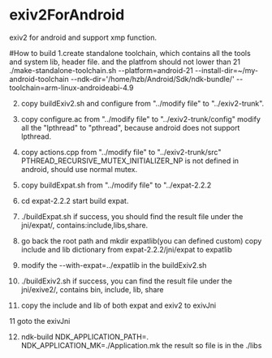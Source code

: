 # exiv2ForAndroid
exiv2 for android and support xmp function.

#How to build
1.create standalone toolchain, which contains all the tools and system lib, header file. and the platfrom should not lower than 21
./make-standalone-toolchain.sh --platform=android-21 --install-dir=~/my-android-toolchain --ndk-dir='/home/hzb/Android/Sdk/ndk-bundle/' --toolchain=arm-linux-androideabi-4.9

2. copy buildExiv2.sh and configure from "../modify file" to "../exiv2-trunk".

2. copy configure.ac from "../modify file" to "../exiv2-trunk/config"
	modify all the "lpthread" to "pthread", because android does not support lpthread.

3. copy actions.cpp from "../modify file" to "../exiv2-trunk/src"
	PTHREAD_RECURSIVE_MUTEX_INITIALIZER_NP is not defined in android, should use normal mutex.

4. copy buildExpat.sh from "../modify file" to "../expat-2.2.2

5. cd expat-2.2.2
	start build expat.
	
	
6. ./buildExpat.sh
	if success, you should find the result file under the jni/expat/, contains:include,libs,share.
	
7. go back the root path and mkdir expatlib(you can defined custom)
	copy include and lib dictionary from expat-2.2.2/jni/expat to expatlib
	
8. modify the --with-expat=../expatlib in the buildExiv2.sh

9. ./buildExiv2.sh
	if success, you can find the result file under the jni/exive2/, contains bin, include, lib, share

10. copy the include and lib of both expat and exiv2 to exivJni

11 goto the exivJni

12. ndk-build NDK_APPLICATION_PATH=. NDK_APPLICATION_MK=./Application.mk
	the result so file is in the ./libs
 